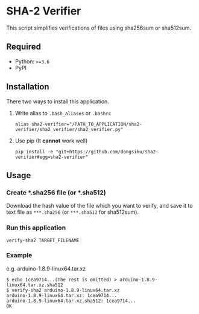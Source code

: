 # SHA-2 Verifier

This script simplifies verifications of files using sha256sum or sha512sum.

## Required

- Python: `>=3.6`
- PyPI

## Installation

There two ways to install this application.

1. Write alias to `.bash_aliases` or `.bashrc`
   
   ```bash:alias
   alias sha2-verifier="/PATH_TO_APPLICATION/sha2-verifier/sha2_verifier/sha2_verifier.py"
   ```

2. Use pip (It **cannot** work well)
    
    ```bash:with_pip
    pip install -e "git+https://github.com/dongsiku/sha2-verifier#egg=sha2-verifier"
    ```

## Usage

### Create \*.sha256 file (or \*.sha512)

Download the hash value of the file which you want to verify, and save it to text file as `***.sha256` (or `***.sha512` for sha512sum).

### Run this application

```shell-session:lauch-the-application
verify-sha2 TARGET_FILENAME
```

### Example

e.g. arduino-1.8.9-linux64.tar.xz

```bash:example
$ echo 1cea9714...(The rest is omitted) > arduino-1.8.9-linux64.tar.xz.sha512
$ verify-sha2 arduino-1.8.9-linux64.tar.xz
arduino-1.8.9-linux64.tar.xz: 1cea9714...
arduino-1.8.9-linux64.tar.xz.sha512: 1cea9714...
OK
```
